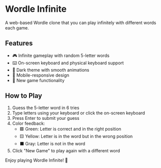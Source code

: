 # Wordle Infinite

A web-based Wordle clone that you can play infinitely with different words each game.

## Features

- 🎮 Infinite gameplay with random 5-letter words
- ⌨️ On-screen keyboard and physical keyboard support
- 🎨 Dark theme with smooth animations
- 📱 Mobile-responsive design
- 🔄 New game functionality

## How to Play

1. Guess the 5-letter word in 6 tries
2. Type letters using your keyboard or click the on-screen keyboard
3. Press Enter to submit your guess
4. Color feedback:
   - 🟩 Green: Letter is correct and in the right position
   - 🟨 Yellow: Letter is in the word but in the wrong position
   - ⬛ Gray: Letter is not in the word
5. Click "New Game" to play again with a different word

Enjoy playing Wordle Infinite! 🎉